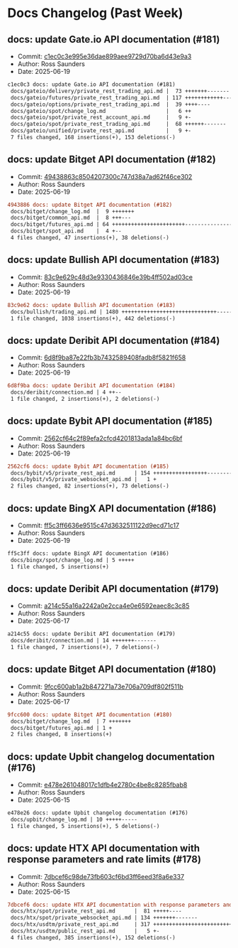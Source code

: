 # Docs Changelog (Past Week)

## docs: update Gate.io API documentation (#181)
- Commit: [c1ec0c3e995e36dae899aee9729d70ba6d43e9a3](https://github.com/rosssaunders/coincise/commit/c1ec0c3e995e36dae899aee9729d70ba6d43e9a3)
- Author: Ross Saunders
- Date: 2025-06-19

```diff
c1ec0c3 docs: update Gate.io API documentation (#181)
 docs/gateio/delivery/private_rest_trading_api.md |  73 +++++++-------
 docs/gateio/futures/private_rest_trading_api.md  | 117 ++++++++++++-----------
 docs/gateio/options/private_rest_trading_api.md  |  39 ++++----
 docs/gateio/spot/change_log.md                   |   6 ++
 docs/gateio/spot/private_rest_account_api.md     |   9 +-
 docs/gateio/spot/private_rest_trading_api.md     |  68 ++++++-------
 docs/gateio/unified/private_rest_api.md          |   9 +-
 7 files changed, 168 insertions(+), 153 deletions(-)
```

## docs: update Bitget API documentation (#182)
- Commit: [49438863c8504207300c747d38a7ad62f46ce302](https://github.com/rosssaunders/coincise/commit/49438863c8504207300c747d38a7ad62f46ce302)
- Author: Ross Saunders
- Date: 2025-06-19

```diff
4943886 docs: update Bitget API documentation (#182)
 docs/bitget/change_log.md  |  9 +++++++
 docs/bitget/common_api.md  |  8 +++---
 docs/bitget/futures_api.md | 64 +++++++++++++++++++++++-----------------------
 docs/bitget/spot_api.md    |  4 +--
 4 files changed, 47 insertions(+), 38 deletions(-)
```

## docs: update Bullish API documentation (#183)
- Commit: [83c9e629c48d3e9330436846e39b4ff502ad03ce](https://github.com/rosssaunders/coincise/commit/83c9e629c48d3e9330436846e39b4ff502ad03ce)
- Author: Ross Saunders
- Date: 2025-06-19

```diff
83c9e62 docs: update Bullish API documentation (#183)
 docs/bullish/trading_api.md | 1480 ++++++++++++++++++++++++++++++-------------
 1 file changed, 1038 insertions(+), 442 deletions(-)
```

## docs: update Deribit API documentation (#184)
- Commit: [6d8f9ba87e22fb3b7432589408fadb8f5821f658](https://github.com/rosssaunders/coincise/commit/6d8f9ba87e22fb3b7432589408fadb8f5821f658)
- Author: Ross Saunders
- Date: 2025-06-19

```diff
6d8f9ba docs: update Deribit API documentation (#184)
 docs/deribit/connection.md | 4 ++--
 1 file changed, 2 insertions(+), 2 deletions(-)
```

## docs: update Bybit API documentation (#185)
- Commit: [2562cf64c2f89efa2cfcd4201813ada1a84bc6bf](https://github.com/rosssaunders/coincise/commit/2562cf64c2f89efa2cfcd4201813ada1a84bc6bf)
- Author: Ross Saunders
- Date: 2025-06-19

```diff
2562cf6 docs: update Bybit API documentation (#185)
 docs/bybit/v5/private_rest_api.md      | 154 +++++++++++++++++----------------
 docs/bybit/v5/private_websocket_api.md |   1 +
 2 files changed, 82 insertions(+), 73 deletions(-)
```

## docs: update BingX API documentation (#186)
- Commit: [ff5c3ff6636e9515c47d3632511122d9ecd71c17](https://github.com/rosssaunders/coincise/commit/ff5c3ff6636e9515c47d3632511122d9ecd71c17)
- Author: Ross Saunders
- Date: 2025-06-19

```diff
ff5c3ff docs: update BingX API documentation (#186)
 docs/bingx/spot/change_log.md | 5 +++++
 1 file changed, 5 insertions(+)
```

## docs: update Deribit API documentation (#179)
- Commit: [a214c55a16a2242a0e2cca4e0e6592eaec8c3c85](https://github.com/rosssaunders/coincise/commit/a214c55a16a2242a0e2cca4e0e6592eaec8c3c85)
- Author: Ross Saunders
- Date: 2025-06-17

```diff
a214c55 docs: update Deribit API documentation (#179)
 docs/deribit/connection.md | 14 +++++++-------
 1 file changed, 7 insertions(+), 7 deletions(-)
```

## docs: update Bitget API documentation (#180)
- Commit: [9fcc600ab1a2b847271a73e706a709df802f511b](https://github.com/rosssaunders/coincise/commit/9fcc600ab1a2b847271a73e706a709df802f511b)
- Author: Ross Saunders
- Date: 2025-06-17

```diff
9fcc600 docs: update Bitget API documentation (#180)
 docs/bitget/change_log.md  | 7 +++++++
 docs/bitget/futures_api.md | 1 +
 2 files changed, 8 insertions(+)
```

## docs: update Upbit changelog documentation (#176)
- Commit: [e478e261048017c1dfb4e2780c4be8c8285fbab8](https://github.com/rosssaunders/coincise/commit/e478e261048017c1dfb4e2780c4be8c8285fbab8)
- Author: Ross Saunders
- Date: 2025-06-15

```diff
e478e26 docs: update Upbit changelog documentation (#176)
 docs/upbit/change_log.md | 10 +++++-----
 1 file changed, 5 insertions(+), 5 deletions(-)
```

## docs: update HTX API documentation with response parameters and rate limits (#178)
- Commit: [7dbcef6c98de73fb603cf6bd3ff6eed3f8a6e337](https://github.com/rosssaunders/coincise/commit/7dbcef6c98de73fb603cf6bd3ff6eed3f8a6e337)
- Author: Ross Saunders
- Date: 2025-06-15

```diff
7dbcef6 docs: update HTX API documentation with response parameters and rate limits (#178)
 docs/htx/spot/private_rest_api.md      |  81 +++++----
 docs/htx/spot/private_websocket_api.md | 134 +++++++-------
 docs/htx/usdtm/private_rest_api.md     | 317 ++++++++++++++++++++++++++++-----
 docs/htx/usdtm/public_rest_api.md      |   5 +-
 4 files changed, 385 insertions(+), 152 deletions(-)
```

